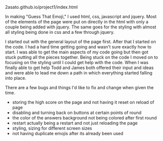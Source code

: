 2asato.github.io/project1/index.html

In making "Guess That Emoji," I used html, css, javascript and jquery.  Most of the elements of the page were put on directly in the html with only a couple being added with jquery.  The same goes for the styling with almost all styling being done in css and a few through jquery.

I started out with the general layout of the page first.  After that I started on the code.  I had a hard time getting going and wasn't sure exactly how to start.  I was able to get the main aspects of my code going but then got stuck putting all the pieces together.  Being stuck on the code I moved on to focusing on the styling until I could get help with the code.  When I was finally able to get help Todd and James both offered their input and ideas and were able to lead me down a path in which everything started falling into place.

There are a few bugs and things I'd like to fix and change when given the time.
  - storing the high score on the page and not having it reset on reload of page
  - disabling and turning back on buttons at certain points of round
  - the color of the answers background not being colored after first round
  - restart actually being a restart and not just reloading the page
  - styling, sizing for different screen sizes
  - not having duplicate emojis after its already been used
